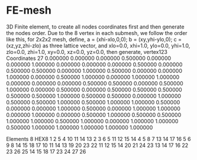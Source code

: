 # FE-mesh
3D Finite element, to create all nodes coordinates first and then generate the nodes order.
Due to the 8 vertex in each submesh, we follow the order like this, 
for 2x2x2 mesh, 
define, a = (xhi-xlo,0,0); b = (xy,yhi-ylo,0); c = (xz,yz,zhi-zlo) as three lattice vector,
     and xlo=0.0, xhi=1.0, ylo=0.0, yhi=1.0, zlo=0.0, zhi=1.0, xy=0.0, xz=0.0, yz=0.0,
then generate,
 vertex123
Coordinates 27
  0.000000  0.000000  0.000000
  0.500000  0.000000  0.000000
  1.000000  0.000000  0.000000
  0.000000  0.500000  0.000000
  0.500000  0.500000  0.000000
  1.000000  0.500000  0.000000
  0.000000  1.000000  0.000000
  0.500000  1.000000  0.000000
  1.000000  1.000000  0.000000
  0.000000  0.000000  0.500000
  0.500000  0.000000  0.500000
  1.000000  0.000000  0.500000
  0.000000  0.500000  0.500000
  0.500000  0.500000  0.500000
  1.000000  0.500000  0.500000
  0.000000  1.000000  0.500000
  0.500000  1.000000  0.500000
  1.000000  1.000000  0.500000
  0.000000  0.000000  1.000000
  0.500000  0.000000  1.000000
  1.000000  0.000000  1.000000
  0.000000  0.500000  1.000000
  0.500000  0.500000  1.000000
  1.000000  0.500000  1.000000
  0.000000  1.000000  1.000000
  0.500000  1.000000  1.000000
  1.000000  1.000000  1.000000

Elements 8 HEX8
1 2 5 4 10 11 14 13 
2 3 6 5 11 12 15 14 
4 5 8 7 13 14 17 16 
5 6 9 8 14 15 18 17 
10 11 14 13 19 20 23 22 
11 12 15 14 20 21 24 23 
13 14 17 16 22 23 26 25 
14 15 18 17 23 24 27 26 


